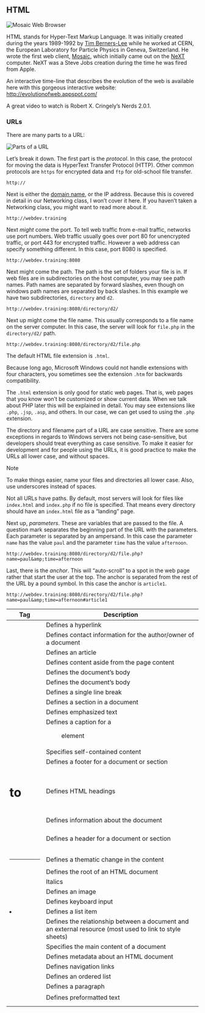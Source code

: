 ## HTML

![Mosaic Web Browser](https://web-development-class.readthedocs.io/en/latest/_images/mosaic.jpg)

HTML stands for Hyper-Text Markup Language. It was initially created during the years 1989-1992 
by [Tim Berners-Lee](http://en.wikipedia.org/wiki/Tim_Berners-Lee) while he worked at CERN, the 
European Laboratory for Particle Physics in Geneva, Switzerland. He wrote the first web client, 
[Mosaic](http://en.wikipedia.org/wiki/Mosaic_%28web_browser%29), which initially came out on the 
[NeXT](http://en.wikipedia.org/wiki/NeXT_Computer) computer. NeXT was a Steve Jobs creation 
during the time he was fired from Apple.

An interactive time-line that describes the evolution of the web is available
here with this gorgeous interactive website:
<http://evolutionofweb.appspot.com/>

A great video to watch is Robert X. Cringely’s Nerds 2.0.1.

### URLs

There are many parts to a URL:

![Parts of a URL](https://web-development-class.readthedocs.io/en/latest/_images/url.png)



Let’s break it down. The first part is the *protocol*. In this case, the protocol for moving the data is HyperText Transfer Protocol (HTTP). Other common protocols are `https` for encrypted data and `ftp` for old-school file transfer.

```
http://
```

Next is either the [domain name](http://en.wikipedia.org/wiki/Domain_Name_System), or the IP address. Because this is covered in detail in our Networking class, I won’t cover it here. If you haven’t taken a Networking class, you might want to read more about it.

```
http://webdev.training
```

Next *might* come the port. To tell web traffic from e-mail traffic, networks use port numbers. Web traffic usually goes over port 80 for unencrypted traffic, or port 443 for encrypted traffic. However a web address can specify something different. In this case, port 8080 is specified.

```
http://webdev.training:8080
```

Next might come the path. The path is the set of folders your file is in. If web files are in subdirectories on the host computer, you may see path names. Path names are separated by forward slashes, even though on windows path names are separated by back slashes. In this example we have two subdirectories, `directory` and `d2`.

```
http://webdev.training:8080/directory/d2/
```

Next up might come the file name. This usually corresponds to a file name on the server computer. In this case, the server will look for `file.php` in the `directory/d2/` path.

```
http://webdev.training:8080/directory/d2/file.php
```

The default HTML file extension is `.html`.

Because long ago, Microsoft Windows could not handle extensions with four characters, you sometimes see the extension `.htm` for backwards compatibility.

The `.html` extension is only good for static web pages. That is, web pages that you know won’t be customized or show current data. When we talk about PHP later this will be explained in detail. You may see extensions like `.php`, `.jsp`, `.asp`, and others. In our case, we can get used to using the `.php` extension.

The directory and filename part of a URL are case sensitive. There are some exceptions in regards to Windows servers not being case-sensitive, but developers should treat everything as case sensitive. To make it easier for development and for people using the URLs, it is good practice to make the URLs all lower case, and without spaces.

Note

To make things easier, name your files and directories all lower case. Also, use underscores instead of spaces.

Not all URLs have paths. By default, most servers will look for files like `index.html` and `index.php` if no file is specified. That means every directory should have an `index.html` file as a “landing” page.

Next up, *parameters*. These are variables that are passed to the file. A question mark separates the beginning part of the URL with the parameters. Each parameter is separated by an ampersand. In this case the parameter `name` has the value `paul` and the parameter `time` has the value `afternoon`.

```
http://webdev.training:8080/directory/d2/file.php?name=paul&amp;time=afternoon
```

Last, there is the *anchor*. This will “auto-scroll” to a spot in the web page rather that start the user at the top. The anchor is separated from the rest of the URL by a pound symbol. In this case the anchor is `article1`.

```
http://webdev.training:8080/directory/d2/file.php?name=paul&amp;time=afternoon#article1
```



| Tag          | Description                                                  |
| ------------ | ------------------------------------------------------------ |
| <a>          | Defines a hyperlink                                          |
| <address>    | Defines contact information for the author/owner of a document |
| <article>    | Defines an article                                           |
| <aside>      | Defines content aside from the page content                  |
| <b>          | Defines the document’s body                                  |
| <body>       | Defines the document’s body                                  |
| <br>         | Defines a single line break                                  |
| <div>        | Defines a section in a document                              |
| <em>         | Defines emphasized text                                      |
| <figcaption> | Defines a caption for a <figure> element                     |
| <figure>     | Specifies self-contained content                             |
| <footer>     | Defines a footer for a document or section                   |
| <h1> to <h6> | Defines HTML headings                                        |
| <head>       | Defines information about the document                       |
| <header>     | Defines a header for a document or section                   |
| <hr>         | Defines a thematic change in the content                     |
| <html>       | Defines the root of an HTML document                         |
| <i>          | Italics                                                      |
| <img>        | Defines an image                                             |
| <kbd>        | Defines keyboard input                                       |
| <li>         | Defines a list item                                          |
| <link>       | Defines the relationship between a document and an external resource (most used to link to style sheets) |
| <main>       | Specifies the main content of a document                     |
| <meta>       | Defines metadata about an HTML document                      |
| <nav>        | Defines navigation links                                     |
| <ol>         | Defines an ordered list                                      |
| <p>          | Defines a paragraph                                          |
| <pre>        | Defines preformatted text                                    |
| <script>     | Defines a client-side script                                 |
| <section>    | Defines a section in a document                              |
| <small>      | Defines smaller text                                         |
| <span>       | Defines a section in a document                              |
| <strong>     | Defines important text                                       |
| <style>      | Defines style information for a document                     |
| <sub>        | Defines subscripted text                                     |
| <summary>    | Defines a visible heading for a <details> element            |
| <sup>        | Superscripted text                                           |
| <title>      | Title for the document. Should be in head tag, shows up as title name but not on page. |
| <u>          | Underline                                                    |



## Tag Attributes



HTML tags can have attributes. For example, the <a> tag allows us to create links to other pages and websites:

&lt;a>My link</a>

We can specify not only the link text, but where the link goes:

&lt;a href="http://webdev.training">My link</a>



## Example Document Structure



```html
!-- Basic 01_HTML document. Remove comments for your own document. -->

<!-- This says the document is an HTML5 document. -->
<!DOCTYPE html>

<!-- All the 01_HTML goes in the 01_HTML tags. We also tell the browser that the
     language of the document is English because of the "en". Go here:
     https://www.loc.gov/standards/iso639-2/php/code_list.php for a full list. -->
<html lang="en">

<!-- The head has meta-info about the document that doesn't show up on the
     document, but instead is about the document. Confusingly, many
     documents also have a "header" which is at the top of the document
     and totally different than the head. Also, HTTP, the way we transfer
     01_HTML over the internet, has its own 'head' section. -->
<head>
  <!-- Specify how the letters are encoded. For Cyrillic, Kanji, Spanish
       characters, etc. The world has mostly standardized on UTF-8, so
       you can use it for about anything.
       For more info on character sets, see:
       https://youtu.be/MijmeoH9LT4
       -->
  <meta charset="utf-8">

  <!-- The title is what will be used when you bookmark a site, or the text
       that's on the tab. -->
  <title>Sample HTML5 Document</title>

</head>

<!-- All things that appear in the document are in the body.
     A document should have only one head, and only one body. Don't put the
     head in the body, or the body on top of the head. That's just weird. -->
<body>
  <p>Sample Document</p>
</body>
</html>
```

##  

## Tables



| Tag     | Description                                                  |
| ------- | ------------------------------------------------------------ |
| <table> | Surrounds the entire table                                   |
| <tr>    | Surrounds cells in a row                                     |
| <td>    | Surrounds a cell. Can use attributes `rowspan` and `colspan` to span multiple rows or columns. |
| <th>    | Surrounds a header cell.                                     |
| <thead> | Optional, usually surrounds the header row(s)                |
| <tbody> | Optional, surrounds the main data rows                       |
| <tfoot> | Optional, surrounds the summary/footer rows                  |

## More Information

### Books, Books, and More Books

What we will learn in this class only scratches the surface of what there is to learn. Take time to look at the resources that are available at [Dunn Library](http://www.simpson.edu/library/). Search for HTML, HTML5, CSS, CSS3, and PHP. Spend some time in the library and bookstores to see what is available.

### Websites

I really like [W3Schools](http://w3schools.com">w3schools.com) for tutorials and as a reference on HTML and many other web technologies. Do note that they do not have anything to do with the W3C organization, and there is some hate for them on the Internet. Plus the “certifications” they sell for passing tests aren’t really worth anything.

### Viewing HTML

Did you know you can see the HTML of any web page? When a web page is up, right-click and select “view source” or type Ctrl-U. Is that too much HTML to wade through? Only want to see the HTML of a particular element? Right click on it and select “inspect element.” Browsers have a “debug” menu available by hitting the F12 key. Give it a try. Browsers offer many developer add-ons. For example, [Firebug](https://addons.mozilla.org/en-US/firefox/addon/firebug/) is a popular add-on for Firefox. The built-in tools are good enough I rarely use add-ons anymore, but you should know they are out there.

### Validating HTML

The [CSE HTML Validator](http://www.htmlvalidator.com/) is great for HTML work. You can use it to load a URL and check if for correctness. You can have it automatically check as you browse a website. It can even scan an entire website for errors in “batch” mode. CSE Validator has an option under “Tools” for “Pretty Print/Fix.” This will clean up the HTML formatting to make it easier to read. This can be useful in learning techniques to make your HTML readable and structured. If you don’t want to shell out money, you can few a page’s source, copy it, and then paste it into Introduce [W3C](http://validator.w3.org/) for validation. This isn’t as convenient, and you’ll lose time compared to HTML Validator, but it does work if you are on a budget.



### HTML Sample Document

```html
<!DOCTYPE html>
<!-- Sample document by Paul Craven
     This is an 01_HTML comment.
     The browser ignores it.
     But a user could see it by doing 'view source'.
-->
<html lang="en">

  <head>
    <title>Example HTML Document</title>
  </head>

  <body>
    <h1>Example HTML Document</h1>
    <p>This document covers several standard elements of an HTML document.</p>
    <p>You can find a good explanation of these elements and more at
    <a href='http://www.w3schools.com/html/'>W3Schools</a>.</p>

    <h2>Basic Tags</h2>
    <p>This<br />shows<br />how<br />to<br />use<br />a<br />line<br />break<br />tag.</p>
    <p>This is <b>bold</b> text. This is <i>italicized</i> text.</p>
    <p>x<sup>2</sup> = 10</p>
    <p>This is formatted <kbd>in keyboard</kbd> style.</p>
    <pre>
    This is preformatted
    text that is displayed
    as-is.
    </pre>

    <h2>Lists</h2>

    <h3>Unordered lists</h3>
    <ul>
      <li>Item 1</li>
      <li>Item 2</li>
      <li>Item 3</li>
    </ul>

    <h3>Unordered lists</h3>
    <ol>
      <li>Item 1</li>
      <li>Item 2</li>
      <li>Item 3</li>
    </ol>

    <h2>Images</h2>
    <img alt='sample local image' src='myimage.jpg'>
    <br />
    <img alt='Simpson Logo' src='http://simpson.edu/wp-content/themes/simpson/assets/img/logo-desktop.png'>
    <br />
    <img alt='Simpson Logo Big'
         src='http://simpson.edu/wp-content/themes/simpson/assets/img/logo-desktop.png'
         width='600'>

    <h2>Tables</h2>
    <table>
      <tr>
        <th>Heading 1</th>
        <th>Heading 2</th>
        <th>Heading 3</th>
      </tr>
      <tr>
        <td>Cell 1</td>
        <td>Cell 2</td>
        <td>Cell 3</td>
      </tr>
      <tr>
        <td colspan='2'>Cell 1</td>
        <td>Cell 3</td>
      </tr>
    </table>

    <h2>HTML Entities</h2>

    <p>Ampersand: &amp;</p>
    <p>Less than: &lt;</p>
    <p>Greater than: &gt;</p>
    <p>Copyright: &copy;</p>
    <p>None-breaking space: These&nbsp;words&nbsp;won't&nbsp;wrap.</p>

    <h2>Forms</h2>
    <form action='processing_page.html'>
      Text field: <input name='sample_text_field' type='text'><br/>
      Password field: <input name='password' type='password'><br/>
      <input name="buttonset" value="1" type="radio"> Radio button 1<br/>
      <input name="buttonset" value="2" type="radio"> Radio button 2<br/>
      <input name="buttonset" value="1" type="checkbox"> Check box 1<br/>
      <input name="buttonset" value="2" type="checkbox"> Check box 2<br/>
      <input type="submit">
    </form>
  </body>

</html>
```

